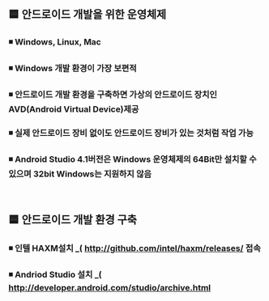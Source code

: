 ## 🟦 안드로이드 개발을 위한 운영체제
 ### ◾ Windows, Linux, Mac
 ### ◾ Windows 개발 환경이 가장 보편적
 ### ◾ 안드로이드 개발 환경을 구축하면 가상의 안드로이드 장치인 AVD(Android Virtual Device)제공
 ### ◾ 실제 안드로이드 장비 없이도 안드로이드 장비가 있는 것처럼 작업 가능
 ### ◾ Android Studio 4.1버전은 Windows 운영체제의 64Bit만 설치할 수 있으며 32bit Windows는 지원하지 않음
 
 <br/>
 

## 🟦 안드로이드 개발 환경 구축

 ### ◾ 인텔 HAXM설치 _( http://github.com/intel/haxm/releases/ 접속
 ### ◾ Andriod Studio 설치 _( http://developer.android.com/studio/archive.html

